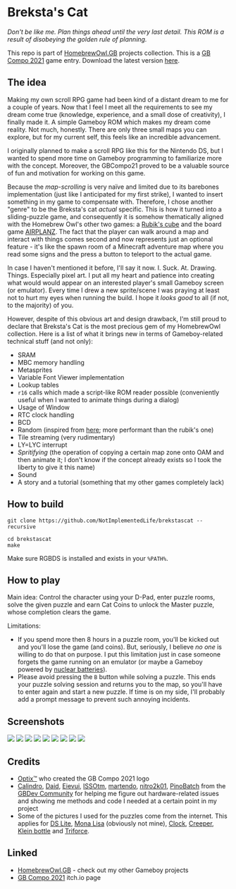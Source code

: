 # Breksta's Cat

_Don't be like me. Plan things ahead until the very last detail. This ROM is a result of disobeying the golden rule of planning._

This repo is part of [HomebrewOwl.GB](https://github.com/NotImplementedLife/HomebrewOwl.GB "HomebrewOwl") projects collection.
This is a [GB Compo 2021](https://gbdev.io/gbcompo21/) game entry. Download the latest version [here](https://github.com/NotImplementedLife/brekstascat/releases/download/1.0/brekstascat_1_0.gb).

## The idea

Making my own scroll RPG game had been kind of a distant dream to me for a couple of years. 
Now that I feel I meet all the requirements to see my dream come true (knowledge, experience, and a small dose of creativity),
I finally made it. A simple Gameboy ROM which makes my dream come reality. Not much, honestly. There are only three small maps you can explore, but for my current self,
this feels like an incredible advancement.

I originally planned to make a scroll RPG like this for the Nintendo DS, but I wanted to spend more time on Gameboy programming to
familiarize more with the concept. Moreover, the GBCompo21 proved to be a valuable source of fun and motivation for working on this game.

Because the _map-scrolling_ is very naïve and limited due to its barebones implementation (just like I anticipated for my first strike), I wanted to insert something in my game to compensate with. Therefore, I chose another "genre" to be the Breksta's cat _actual_ specific. This is how it turned into a sliding-puzzle game, and consequently it is somehow thematically aligned with the Homebrew Owl's other two games: a [Rubik's cube](https://github.com/NotImplementedLife/rubik) and the board game [AIRPLANZ](https://github.com/NotImplementedLife/AIRPLANZ). The fact that the player can walk around a map and interact with things comes second and now represents just an optional feature - it's like the spawn room of a Minecraft adventure map where you read some signs and the press a button to teleport to the actual game.

In case I haven't mentioned it before, I'll say it now. I. Suck. At. Drawing. Things. Especially pixel art. I put all my heart and patience into creating what would would appear on an interested player's small Gameboy screen (or emulator). Every time I drew a new sprite/scene I was praying at least not to hurt my eyes when running the build. I hope it _looks good_ to all (if not, to the majority) of you.

However, despite of this obvious art and design drawback, I'm still proud to declare that Breksta's Cat is the most precious gem of my HomebrewOwl collection.
Here is a list of what it brings new in terms of Gameboy-related technical stuff (and not only):

- SRAM
- MBC memory handling
- Metasprites
- Variable Font Viewer implementation
- Lookup tables
- `r16` calls which made a script-like ROM reader possible (conveniently useful when I wanted to animate things during a dialog)
- Usage of Window
- RTC clock handling
- BCD
- Random (inspired from [here](https://wikiti.brandonw.net/index.php?title=Z80_Routines:Math:Random); more performant than the rubik's one)
- Tile streaming (very rudimentary)
- LY=LYC interrupt
- _Spritifying_ (the operation of copying a certain map zone onto OAM and then animate it; I don't know if the concept already exists so I took the liberty to give it this name)
- Sound
- A story and a tutorial (something that my other games completely lack)

## How to build

```
git clone https://github.com/NotImplementedLife/brekstascat --recursive
```

```
cd brekstascat
make
```
Make sure RGBDS is installed and exists in your `%PATH%`.

## How to play

Main idea: Control the character using your D-Pad, enter puzzle rooms, solve the given puzzle and earn Cat Coins to unlock the Master puzzle, whose completion clears the game.

Limitations:
- If you spend more then 8 hours in a puzzle room, you'll be kicked out and you'll lose the game (and coins). But, seriously, I believe _no one_ is willing to do that on purpose. I put this limitation just in case someone forgets the game running on an emulator (or maybe a Gameboy powered by [nuclear batteries](https://www.youtube.com/watch?v=1LljlYJU1gY)).
- Please avoid pressing the `B` button while solving a puzzle. This ends your puzzle solving session and returns you to the map, so you'll have to enter again and start a new puzzle. If time is on my side, I'll probably add a prompt message to prevent such annoying incidents.

## Screenshots

<img src="README_Resources/ss01.png"></img>
<img src="README_Resources/ss02.png"></img>
<img src="README_Resources/ss03.png"></img>
<img src="README_Resources/ss04.png"></img>
<img src="README_Resources/ss05.png"></img>
<img src="README_Resources/ss06.png"></img>
<img src="README_Resources/ss07.png"></img>
<img src="README_Resources/ss08.png"></img>
<img src="README_Resources/ss09.png"></img>

## Credits

- [Optix™](https://github.com/Hacktix) who created the GB Compo 2021 logo
- [Calindro](https://github.com/Calindro), [Daid](https://github.com/daid), [Eievui](https://github.com/GreenAndEievui), [ISSOtm](https://github.com/ISSOtm), [martendo](https://github.com/martendo), [nitro2k01](https://github.com/nitro2k01), [PinoBatch](https://github.com/pinobatch) from the [GBDev Community](https://gbdev.io/) for helping me figure out hardware-related issues and showing me methods and code I needed at a certain point in my project
- Some of the pictures I used for the puzzles come from the internet. This applies for [DS Lite](https://www.trustedreviews.com/wp-content/uploads/sites/54/2006/06/3051-4-1.jpg), [Mona Lisa](https://upload.wikimedia.org/wikipedia/commons/6/6a/Mona_Lisa.jpg) (obviously not mine), [Clock](https://www.etsy.com/listing/1042550112/vintage-slava-desk-clock-mechanical?ga_order=most_relevant&ga_search_type=all&ga_view_type=gallery&ga_search_query=slava+11+jewels&ref=sr_gallery-1-26), [Creeper](https://i.redd.it/wpz1hfn49fi41.png), [Klein bottle](https://www.dummies.com/education/science/physics/string-theory-and-three-dimensions-of-space/) and [Triforce](https://zelda.fandom.com/wiki/Triforce).

## Linked

- [HomebrewOwl.GB](https://github.com/NotImplementedLife/HomebrewOwl.GB "HomebrewOwl.GB") - check out my other Gameboy projects
- [GB Compo 2021](https://itch.io/jam/gbcompo21) itch.io page
